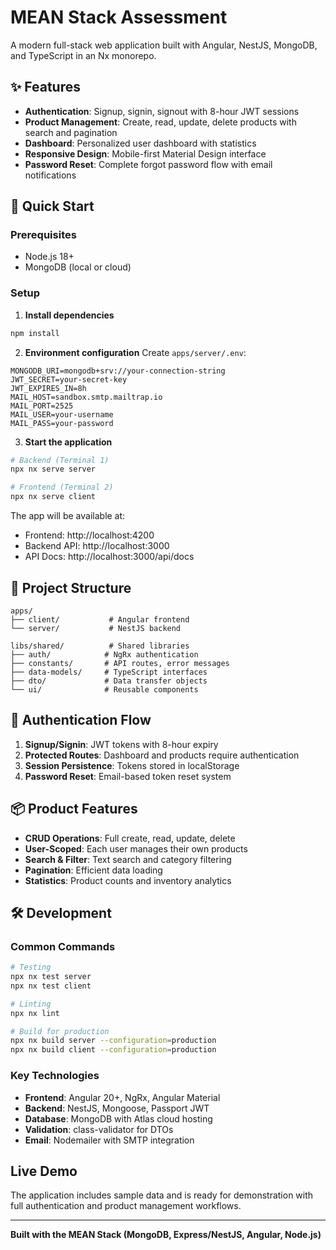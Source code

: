 # MEAN Stack Assessment

A modern full-stack web application built with Angular, NestJS, MongoDB, and TypeScript in an Nx monorepo.

## ✨ Features

- **Authentication**: Signup, signin, signout with 8-hour JWT sessions
- **Product Management**: Create, read, update, delete products with search and pagination
- **Dashboard**: Personalized user dashboard with statistics
- **Responsive Design**: Mobile-first Material Design interface
- **Password Reset**: Complete forgot password flow with email notifications

## 🚀 Quick Start

### Prerequisites
- Node.js 18+
- MongoDB (local or cloud)

### Setup

1. **Install dependencies**
```bash
npm install
```

2. **Environment configuration**
Create `apps/server/.env`:
```env
MONGODB_URI=mongodb+srv://your-connection-string
JWT_SECRET=your-secret-key
JWT_EXPIRES_IN=8h
MAIL_HOST=sandbox.smtp.mailtrap.io
MAIL_PORT=2525
MAIL_USER=your-username
MAIL_PASS=your-password
```

3. **Start the application**
```bash
# Backend (Terminal 1)
npx nx serve server

# Frontend (Terminal 2)  
npx nx serve client
```

The app will be available at:
- Frontend: http://localhost:4200
- Backend API: http://localhost:3000
- API Docs: http://localhost:3000/api/docs

## 📁 Project Structure

```
apps/
├── client/           # Angular frontend
└── server/           # NestJS backend

libs/shared/          # Shared libraries
├── auth/            # NgRx authentication
├── constants/       # API routes, error messages
├── data-models/     # TypeScript interfaces
├── dto/             # Data transfer objects
└── ui/              # Reusable components
```

## 🔐 Authentication Flow

1. **Signup/Signin**: JWT tokens with 8-hour expiry
2. **Protected Routes**: Dashboard and products require authentication
3. **Session Persistence**: Tokens stored in localStorage
4. **Password Reset**: Email-based token reset system

## 📦 Product Features

- **CRUD Operations**: Full create, read, update, delete
- **User-Scoped**: Each user manages their own products
- **Search & Filter**: Text search and category filtering
- **Pagination**: Efficient data loading
- **Statistics**: Product counts and inventory analytics

## 🛠️ Development

### Common Commands
```bash
# Testing
npx nx test server
npx nx test client

# Linting
npx nx lint

# Build for production
npx nx build server --configuration=production
npx nx build client --configuration=production
```

### Key Technologies
- **Frontend**: Angular 20+, NgRx, Angular Material
- **Backend**: NestJS, Mongoose, Passport JWT
- **Database**: MongoDB with Atlas cloud hosting
- **Validation**: class-validator for DTOs
- **Email**: Nodemailer with SMTP integration


##  Live Demo

The application includes sample data and is ready for demonstration with full authentication and product management workflows.

---

**Built with the MEAN Stack (MongoDB, Express/NestJS, Angular, Node.js)**